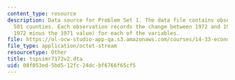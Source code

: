 ```yaml
---
content_type: resource
description: Data source for Problem Set 1. The data file contains observations from
  501 counties. Each observation records the change between 1972 and 1971 (i.e.,the
  1972 minus the 1971 value) for each of the variables.
file: https://ol-ocw-studio-app-qa.s3.amazonaws.com/courses/14-33-economics-research-and-communication-spring-2005/08f053ed5bd512fc24dcbf6766f65cf5_tspsimr7172v2.dta
file_type: application/octet-stream
resourcetype: Other
title: tspsimr7172v2.dta
uid: 08f053ed-5bd5-12fc-24dc-bf6766f65cf5
---
```

